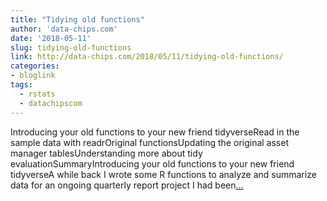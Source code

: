 ```yaml
---
title: "Tidying old functions"
author: 'data-chips.com'
date: '2018-05-11'
slug: tidying-old-functions
link: http://data-chips.com/2018/05/11/tidying-old-functions/
categories:
- bloglink
tags:
  - rstats
  - datachipscom
---
```


Introducing your old functions to your new friend tidyverseRead in the sample data with readrOriginal functionsUpdating the original asset manager tablesUnderstanding more about tidy evaluationSummaryIntroducing your old functions to your new friend tidyverseA while back I wrote some R functions to analyze and summarize data for an ongoing quarterly report project I had been[... <i class="fas fa-external-link-alt"></i>](http://data-chips.com/2018/05/11/tidying-old-functions/)

